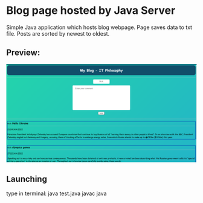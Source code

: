 # Blog page hosted by Java Server
Simple Java application which hosts blog webpage. Page saves data to txt file. Posts are sorted by newest to oldest.

## Preview:
![preview](preview.png?raw=true)
## Launching
type in terminal:
java test.java
javac java